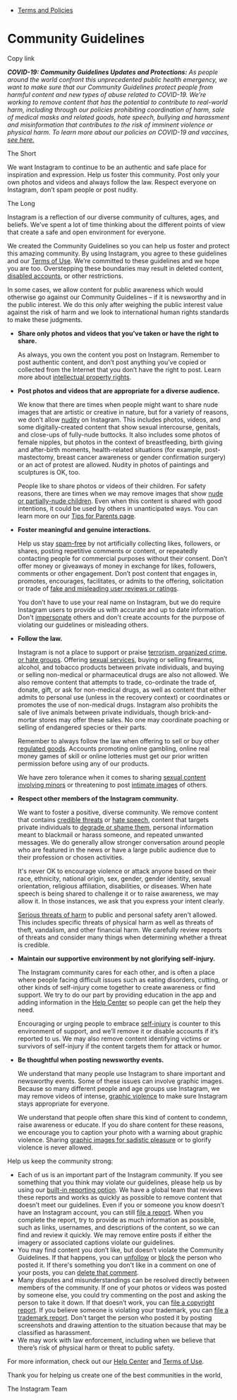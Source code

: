 *   [Terms and Policies](https://help.instagram.com/1417489251945243/?helpref=breadcrumb)

Community Guidelines
====================

Copy link

_**COVID-19: Community Guidelines Updates and Protections:** As people around the world confront this unprecedented public health emergency, we want to make sure that our Community Guidelines protect people from harmful content and new types of abuse related to COVID-19. We’re working to remove content that has the potential to contribute to real-world harm, including through our policies prohibiting coordination of harm, sale of medical masks and related goods, hate speech, bullying and harassment and misinformation that contributes to the risk of imminent violence or physical harm. To learn more about our policies on COVID-19 and vaccines, [see here.](https://help.instagram.com/697825587576762?helpref=faq_content)_

The Short

We want Instagram to continue to be an authentic and safe place for inspiration and expression. Help us foster this community. Post only your own photos and videos and always follow the law. Respect everyone on Instagram, don’t spam people or post nudity.

The Long

Instagram is a reflection of our diverse community of cultures, ages, and beliefs. We’ve spent a lot of time thinking about the different points of view that create a safe and open environment for everyone.

We created the Community Guidelines so you can help us foster and protect this amazing community. By using Instagram, you agree to these guidelines and our [Terms of Use](https://www.instagram.com/legal/terms). We’re committed to these guidelines and we hope you are too. Overstepping these boundaries may result in deleted content, [disabled accounts](https://help.instagram.com/366993040048856?helpref=faq_content), or other restrictions.

In some cases, we allow content for public awareness which would otherwise go against our Community Guidelines – if it is newsworthy and in the public interest. We do this only after weighing the public interest value against the risk of harm and we look to international human rights standards to make these judgments.

*   **Share only photos and videos that you’ve taken or have the right to share.**
    
    As always, you own the content you post on Instagram. Remember to post authentic content, and don’t post anything you’ve copied or collected from the Internet that you don’t have the right to post. Learn more about [intellectual property rights](https://help.instagram.com/126382350847838?helpref=faq_content).
    
*   **Post photos and videos that are appropriate for a diverse audience.**
    
    We know that there are times when people might want to share nude images that are artistic or creative in nature, but for a variety of reasons, we don’t allow [nudity](https://l.instagram.com/?u=https%3A%2F%2Fwww.facebook.com%2Fcommunitystandards%2Fadult_nudity_sexual_activity&e=AT2NSVS9S9OtM5oWEsZpVf71Dx_wz1knLIihRl9sozOTQ6P8hH_ohCl9TK0kO7x3U0i7yykJi5mZoq0wFSH56zV12wowi0B-ybKUMtywZ5Sg5y3Xh4AThrzaqS15Q-BuNCILiEWJzTu-DsRDFHcpkw) on Instagram. This includes photos, videos, and some digitally-created content that show sexual intercourse, genitals, and close-ups of fully-nude buttocks. It also includes some photos of female nipples, but photos in the context of breastfeeding, birth giving and after-birth moments, health-related situations (for example, post-mastectomy, breast cancer awareness or gender confirmation surgery) or an act of protest are allowed. Nudity in photos of paintings and sculptures is OK, too.
    
    People like to share photos or videos of their children. For safety reasons, there are times when we may remove images that show [nude or partially-nude children](https://l.instagram.com/?u=https%3A%2F%2Fwww.facebook.com%2Fcommunitystandards%2Fchild_nudity_sexual_exploitation&e=AT2NSVS9S9OtM5oWEsZpVf71Dx_wz1knLIihRl9sozOTQ6P8hH_ohCl9TK0kO7x3U0i7yykJi5mZoq0wFSH56zV12wowi0B-ybKUMtywZ5Sg5y3Xh4AThrzaqS15Q-BuNCILiEWJzTu-DsRDFHcpkw). Even when this content is shared with good intentions, it could be used by others in unanticipated ways. You can learn more on our [Tips for Parents page](https://help.instagram.com/154475974694511/?helpref=faq_content).
    
*   **Foster meaningful and genuine interactions.**
    
    Help us stay [spam-free](https://l.instagram.com/?u=https%3A%2F%2Fwww.facebook.com%2Fcommunitystandards%2Fspam&e=AT2NSVS9S9OtM5oWEsZpVf71Dx_wz1knLIihRl9sozOTQ6P8hH_ohCl9TK0kO7x3U0i7yykJi5mZoq0wFSH56zV12wowi0B-ybKUMtywZ5Sg5y3Xh4AThrzaqS15Q-BuNCILiEWJzTu-DsRDFHcpkw) by not artificially collecting likes, followers, or shares, posting repetitive comments or content, or repeatedly contacting people for commercial purposes without their consent. Don’t offer money or giveaways of money in exchange for likes, followers, comments or other engagement. Don’t post content that engages in, promotes, encourages, facilitates, or admits to the offering, solicitation or trade of [fake and misleading user reviews or ratings](https://l.instagram.com/?u=https%3A%2F%2Fwww.facebook.com%2Fcommunitystandards%2Ffraud_deception&e=AT2NSVS9S9OtM5oWEsZpVf71Dx_wz1knLIihRl9sozOTQ6P8hH_ohCl9TK0kO7x3U0i7yykJi5mZoq0wFSH56zV12wowi0B-ybKUMtywZ5Sg5y3Xh4AThrzaqS15Q-BuNCILiEWJzTu-DsRDFHcpkw).
    
    You don’t have to use your real name on Instagram, but we do require Instagram users to provide us with accurate and up to date information. Don't [impersonate](https://l.instagram.com/?u=https%3A%2F%2Fwww.facebook.com%2Fcommunitystandards%2Fmisrepresentation&e=AT2NSVS9S9OtM5oWEsZpVf71Dx_wz1knLIihRl9sozOTQ6P8hH_ohCl9TK0kO7x3U0i7yykJi5mZoq0wFSH56zV12wowi0B-ybKUMtywZ5Sg5y3Xh4AThrzaqS15Q-BuNCILiEWJzTu-DsRDFHcpkw) others and don't create accounts for the purpose of violating our guidelines or misleading others.
    
*   **Follow the law.**
    
    Instagram is not a place to support or praise [terrorism, organized crime, or hate groups](https://l.instagram.com/?u=https%3A%2F%2Fwww.facebook.com%2Fcommunitystandards%2Fdangerous_individuals_organizations&e=AT2NSVS9S9OtM5oWEsZpVf71Dx_wz1knLIihRl9sozOTQ6P8hH_ohCl9TK0kO7x3U0i7yykJi5mZoq0wFSH56zV12wowi0B-ybKUMtywZ5Sg5y3Xh4AThrzaqS15Q-BuNCILiEWJzTu-DsRDFHcpkw). Offering [sexual services](https://l.instagram.com/?u=https%3A%2F%2Fwww.facebook.com%2Fcommunitystandards%2Fsexual_solicitation&e=AT2NSVS9S9OtM5oWEsZpVf71Dx_wz1knLIihRl9sozOTQ6P8hH_ohCl9TK0kO7x3U0i7yykJi5mZoq0wFSH56zV12wowi0B-ybKUMtywZ5Sg5y3Xh4AThrzaqS15Q-BuNCILiEWJzTu-DsRDFHcpkw), buying or selling firearms, alcohol, and tobacco products between private individuals, and buying or selling non-medical or pharmaceutical drugs are also not allowed. We also remove content that attempts to trade, co-ordinate the trade of, donate, gift, or ask for non-medical drugs, as well as content that either admits to personal use (unless in the recovery context) or coordinates or promotes the use of non-medical drugs. Instagram also prohibits the sale of live animals between private individuals, though brick-and-mortar stores may offer these sales. No one may coordinate poaching or selling of endangered species or their parts.
    
    Remember to always follow the law when offering to sell or buy other [regulated goods](https://l.instagram.com/?u=https%3A%2F%2Fwww.facebook.com%2Fcommunitystandards%2Fregulated_goods&e=AT2NSVS9S9OtM5oWEsZpVf71Dx_wz1knLIihRl9sozOTQ6P8hH_ohCl9TK0kO7x3U0i7yykJi5mZoq0wFSH56zV12wowi0B-ybKUMtywZ5Sg5y3Xh4AThrzaqS15Q-BuNCILiEWJzTu-DsRDFHcpkw). Accounts promoting online gambling, online real money games of skill or online lotteries must get our prior written permission before using any of our products.
    
    We have zero tolerance when it comes to sharing [sexual content involving minors](https://l.instagram.com/?u=https%3A%2F%2Fwww.facebook.com%2Fcommunitystandards%2Fchild_nudity_sexual_exploitation&e=AT2NSVS9S9OtM5oWEsZpVf71Dx_wz1knLIihRl9sozOTQ6P8hH_ohCl9TK0kO7x3U0i7yykJi5mZoq0wFSH56zV12wowi0B-ybKUMtywZ5Sg5y3Xh4AThrzaqS15Q-BuNCILiEWJzTu-DsRDFHcpkw) or threatening to post [intimate images](https://l.instagram.com/?u=https%3A%2F%2Fwww.facebook.com%2Fcommunitystandards%2Fsexual_exploitation_adults&e=AT2NSVS9S9OtM5oWEsZpVf71Dx_wz1knLIihRl9sozOTQ6P8hH_ohCl9TK0kO7x3U0i7yykJi5mZoq0wFSH56zV12wowi0B-ybKUMtywZ5Sg5y3Xh4AThrzaqS15Q-BuNCILiEWJzTu-DsRDFHcpkw) of others.
    
*   **Respect other members of the Instagram community.**
    
    We want to foster a positive, diverse community. We remove content that contains [credible threats](https://l.instagram.com/?u=https%3A%2F%2Fwww.facebook.com%2Fcommunitystandards%2Fcredible_violence&e=AT2NSVS9S9OtM5oWEsZpVf71Dx_wz1knLIihRl9sozOTQ6P8hH_ohCl9TK0kO7x3U0i7yykJi5mZoq0wFSH56zV12wowi0B-ybKUMtywZ5Sg5y3Xh4AThrzaqS15Q-BuNCILiEWJzTu-DsRDFHcpkw) or [hate speech](https://l.instagram.com/?u=https%3A%2F%2Fwww.facebook.com%2Fcommunitystandards%2Fhate_speech&e=AT2NSVS9S9OtM5oWEsZpVf71Dx_wz1knLIihRl9sozOTQ6P8hH_ohCl9TK0kO7x3U0i7yykJi5mZoq0wFSH56zV12wowi0B-ybKUMtywZ5Sg5y3Xh4AThrzaqS15Q-BuNCILiEWJzTu-DsRDFHcpkw), content that targets private individuals to [degrade or shame them](https://l.instagram.com/?u=https%3A%2F%2Fwww.facebook.com%2Fcommunitystandards%2Fbullying&e=AT2NSVS9S9OtM5oWEsZpVf71Dx_wz1knLIihRl9sozOTQ6P8hH_ohCl9TK0kO7x3U0i7yykJi5mZoq0wFSH56zV12wowi0B-ybKUMtywZ5Sg5y3Xh4AThrzaqS15Q-BuNCILiEWJzTu-DsRDFHcpkw), personal information meant to blackmail or harass someone, and repeated unwanted messages. We do generally allow stronger conversation around people who are featured in the news or have a large public audience due to their profession or chosen activities.
    
    It's never OK to encourage violence or attack anyone based on their race, ethnicity, national origin, sex, gender, gender identity, sexual orientation, religious affiliation, disabilities, or diseases. When hate speech is being shared to challenge it or to raise awareness, we may allow it. In those instances, we ask that you express your intent clearly.
    
    [Serious threats of harm](https://l.instagram.com/?u=https%3A%2F%2Fwww.facebook.com%2Fcommunitystandards%2Fcredible_violence&e=AT2NSVS9S9OtM5oWEsZpVf71Dx_wz1knLIihRl9sozOTQ6P8hH_ohCl9TK0kO7x3U0i7yykJi5mZoq0wFSH56zV12wowi0B-ybKUMtywZ5Sg5y3Xh4AThrzaqS15Q-BuNCILiEWJzTu-DsRDFHcpkw) to public and personal safety aren't allowed. This includes specific threats of physical harm as well as threats of theft, vandalism, and other financial harm. We carefully review reports of threats and consider many things when determining whether a threat is credible.
    
*   **Maintain our supportive environment by not glorifying self-injury.**
    
    The Instagram community cares for each other, and is often a place where people facing difficult issues such as eating disorders, cutting, or other kinds of self-injury come together to create awareness or find support. We try to do our part by providing education in the app and adding information in the [Help Center](https://help.instagram.com/) so people can get the help they need.
    
    Encouraging or urging people to embrace [self-injury](https://l.instagram.com/?u=https%3A%2F%2Fwww.facebook.com%2Fcommunitystandards%2Fsuicide_self_injury_violence&e=AT2NSVS9S9OtM5oWEsZpVf71Dx_wz1knLIihRl9sozOTQ6P8hH_ohCl9TK0kO7x3U0i7yykJi5mZoq0wFSH56zV12wowi0B-ybKUMtywZ5Sg5y3Xh4AThrzaqS15Q-BuNCILiEWJzTu-DsRDFHcpkw) is counter to this environment of support, and we’ll remove it or disable accounts if it’s reported to us. We may also remove content identifying victims or survivors of self-injury if the content targets them for attack or humor.
    
*   **Be thoughtful when posting newsworthy events.**
    
    We understand that many people use Instagram to share important and newsworthy events. Some of these issues can involve graphic images. Because so many different people and age groups use Instagram, we may remove videos of intense, [graphic violence](https://l.instagram.com/?u=https%3A%2F%2Fwww.facebook.com%2Fcommunitystandards%2Fgraphic_violence&e=AT2NSVS9S9OtM5oWEsZpVf71Dx_wz1knLIihRl9sozOTQ6P8hH_ohCl9TK0kO7x3U0i7yykJi5mZoq0wFSH56zV12wowi0B-ybKUMtywZ5Sg5y3Xh4AThrzaqS15Q-BuNCILiEWJzTu-DsRDFHcpkw) to make sure Instagram stays appropriate for everyone.
    
    We understand that people often share this kind of content to condemn, raise awareness or educate. If you do share content for these reasons, we encourage you to caption your photo with a warning about graphic violence. Sharing [graphic images for sadistic pleasure](https://l.instagram.com/?u=https%3A%2F%2Fwww.facebook.com%2Fcommunitystandards%2Fcruel_insensitive&e=AT2NSVS9S9OtM5oWEsZpVf71Dx_wz1knLIihRl9sozOTQ6P8hH_ohCl9TK0kO7x3U0i7yykJi5mZoq0wFSH56zV12wowi0B-ybKUMtywZ5Sg5y3Xh4AThrzaqS15Q-BuNCILiEWJzTu-DsRDFHcpkw) or to glorify violence is never allowed.
    

Help us keep the community strong:

*   Each of us is an important part of the Instagram community. If you see something that you think may violate our guidelines, please help us by using our [built-in reporting option](https://help.instagram.com/165828726894770?helpref=faq_content). We have a global team that reviews these reports and works as quickly as possible to remove content that doesn’t meet our guidelines. Even if you or someone you know doesn’t have an Instagram account, you can still [file a report](https://help.instagram.com/contact/383679321740945). When you complete the report, try to provide as much information as possible, such as links, usernames, and descriptions of the content, so we can find and review it quickly. We may remove entire posts if either the imagery or associated captions violate our guidelines.
*   You may find content you don’t like, but doesn’t violate the Community Guidelines. If that happens, you can [unfollow](https://help.instagram.com/286340048138725?helpref=faq_content) or [block](https://help.instagram.com/426700567389543/?helpref=faq_content) the person who posted it. If there's something you don't like in a comment on one of your posts, you can [delete that comment](https://help.instagram.com/289098941190483?helpref=faq_content).
*   Many disputes and misunderstandings can be resolved directly between members of the community. If one of your photos or videos was posted by someone else, you could try commenting on the post and asking the person to take it down. If that doesn’t work, you can [file a copyright report](https://help.instagram.com/126382350847838?helpref=faq_content). If you believe someone is violating your trademark, you can [file a trademark report](https://help.instagram.com/222826637847963?helpref=faq_content). Don't target the person who posted it by posting screenshots and drawing attention to the situation because that may be classified as harassment.
*   We may work with law enforcement, including when we believe that there’s risk of physical harm or threat to public safety.

For more information, check out our [Help Center](https://help.instagram.com/) and [Terms of Use](https://l.instagram.com/?u=http%3A%2F%2Finstagram.com%2Flegal%2Fterms%2F%23&e=AT2NSVS9S9OtM5oWEsZpVf71Dx_wz1knLIihRl9sozOTQ6P8hH_ohCl9TK0kO7x3U0i7yykJi5mZoq0wFSH56zV12wowi0B-ybKUMtywZ5Sg5y3Xh4AThrzaqS15Q-BuNCILiEWJzTu-DsRDFHcpkw).

Thank you for helping us create one of the best communities in the world,

The Instagram Team